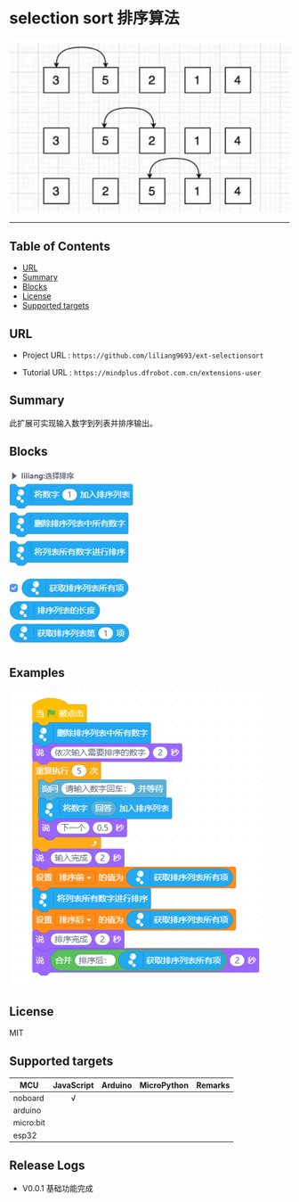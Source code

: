 # selection sort 排序算法


![](./javascript/_images/featured.png)


---------------------------------------------------------

## Table of Contents

* [URL](#url)
* [Summary](#summary)
* [Blocks](#blocks)
* [License](#license)
* [Supported targets](#Supportedtargets)

## URL
* Project URL : ```https://github.com/liliang9693/ext-selectionsort```

* Tutorial URL : ```https://mindplus.dfrobot.com.cn/extensions-user```

    




## Summary

此扩展可实现输入数字到列表并排序输出。



## Blocks

![](./javascript/_images/blocks.png)



## Examples

![](./javascript/_images/example.png)


## License

MIT

## Supported targets

MCU                | JavaScript    | Arduino   | MicroPython    | Remarks
------------------ | :----------: | :----------: | :---------: | -----
noboard        |     √        |              |             | 
arduino        |             |              |             | 
micro:bit        |             |              |             | 
esp32        |             |              |             | 


## Release Logs
* V0.0.1  基础功能完成

